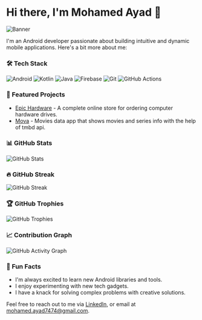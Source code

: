 # Hi there, I'm Mohamed Ayad 👋

![Banner](https://user-images.githubusercontent.com/74038190/225813708-98b745f2-7d22-48cf-9150-083f1b00d6c9.gif)

I'm an Android developer passionate about building intuitive and dynamic mobile applications. Here's a bit more about me:

### 🛠 Tech Stack
![Android](https://img.shields.io/badge/Android-3DDC84?style=for-the-badge&logo=android&logoColor=white)
![Kotlin](https://img.shields.io/badge/Kotlin-0095D5?style=for-the-badge&logo=kotlin&logoColor=white)
![Java](https://img.shields.io/badge/Java-007396?style=for-the-badge&logo=java&logoColor=white)
![Firebase](https://img.shields.io/badge/Firebase-FFCA28?style=for-the-badge&logo=firebase&logoColor=white)
![Git](https://img.shields.io/badge/Git-F05032?style=for-the-badge&logo=git&logoColor=white)
![GitHub Actions](https://img.shields.io/badge/GitHub_Actions-2088FF?style=for-the-badge&logo=github-actions&logoColor=white)

### 📂 Featured Projects
- [Epic Hardware](https://github.com/Mohamed-Ayad902/Grocery) - A complete online store for ordering computer hardware drives.
- [Mova](https://github.com/Mohamed-Ayad902/Mova) - Movies data app that shows movies and series info with the help of tmbd api.

### 📊 GitHub Stats
![GitHub Stats](https://github-readme-stats.vercel.app/api?username=Mohamed-Ayad902&show_icons=true&theme=radical)

### 🔥 GitHub Streak
![GitHub Streak](https://github-readme-streak-stats.herokuapp.com/?user=Mohamed-Ayad902&theme=radical)

### 🏆 GitHub Trophies
![GitHub Trophies](https://github-profile-trophy.vercel.app/?username=Mohamed-Ayad902&theme=radical)

### 📈 Contribution Graph
![GitHub Activity Graph](https://activity-graph.herokuapp.com/graph?username=Mohamed-Ayad902&theme=radical)

### 🌟 Fun Facts
- I'm always excited to learn new Android libraries and tools.
- I enjoy experimenting with new tech gadgets.
- I have a knack for solving complex problems with creative solutions.

Feel free to reach out to me via [LinkedIn](https://www.linkedin.com/in/mohamed-ayad-10786b212/), or email at [mohamed.ayad7474@gmail.com](mailto:mohamed.ayad7474@gmail.com).
